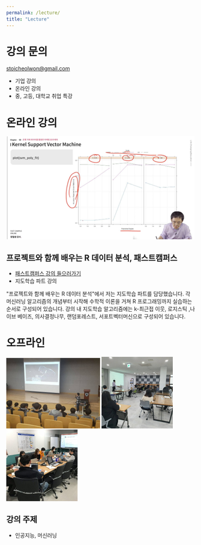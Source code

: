 ```yaml
---
permalink: /lecture/
title: "Lecture"
---
```


# 강의 문의    

stoicheolwon@gmail.com

* 기업 강의 
* 온라인 강의
* 중, 고등, 대학교 취업 특강 

# 온라인 강의  

<center><img src="/assets/images/profile/r_lecture02.JPG" width="500"></center> 

## 프로젝트와 함께 배우는 R 데이터 분석, 패스트캠퍼스

* [패스트캠퍼스 강의 들으러가기](https://www.fastcampus.co.kr/data_online_rdata)
* 지도학습 파트 강의

"프로젝트와 함께 배우는 R 데이터 분석"에서 저는 지도학습 파트를 담당했습니다. 
각 머신러닝 알고리즘의 개념부터 시작해 수학적 이론을 거쳐 R 프로그래밍까지 실습하는 순서로 구성되어 있습니다. 
강의 내 지도학습 알고리즘에는 k-최근접 이웃, 로지스틱 ,나이브 베이즈, 의사결정나무, 랜덤포레스트, 서포트벡터머신으로 구성되어 있습니다. 

# 오프라인 

<img src="/assets/images/profile/special_lecture01.jpg" width="250" /> <img src="/assets/images/profile/special_lecture02.jpg" width="190" /> <img src="/assets/images/profile/company_lecture01.jpg" width="190" />  


## 강의 주제

* 인공지능, 머신러닝

